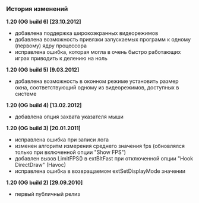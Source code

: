 ### История изменений

**1.20 (OG build 6) [23.10.2012]**

- добавлена поддержка широкоэкранных видеорежимов
- добавлена возможность привязки запускаемых программ к одному (первому) ядру процессора
- исправлена ошибка, которая могла в очень быстро работающих играх приводить к делению на ноль

**1.20 (OG build 5) [9.03.2012]**

- добавлена возможность в оконном режиме установить размер окна,
  соответствующий одному из видеорежимов, доступных в системе

**1.20 (OG build 4) [13.02.2012]**

- добавлена опция захвата указателя мыши

**1.20 (OG build 3) [20.01.2011]**

- исправлена ошибка при записи лога
- изменен алгоритм измерения среднего значения fps (обновлялся только при включенной опции "Show FPS")
- добавлен вызов LimitFPS() в extBltFast при отключенной опции "Hook DirectDraw" (Havoc)
- исправлена ошибка в возвращаемом extSetDisplayMode значении

**1.20 (OG build 2) [29.09.2010]**

- первый публичный релиз

